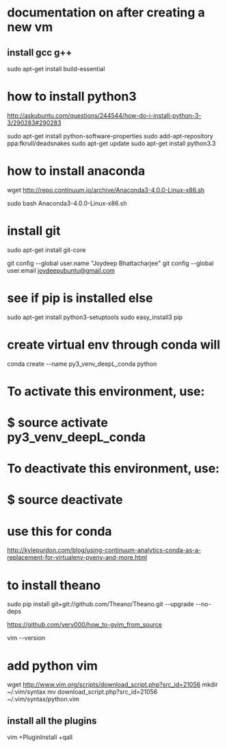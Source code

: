 # documentation on after creating a new vm

## install gcc g++
sudo apt-get install build-essential

# how to install python3
http://askubuntu.com/questions/244544/how-do-i-install-python-3-3/290283#290283

sudo apt-get install python-software-properties
sudo add-apt-repository ppa:fkrull/deadsnakes
sudo apt-get update
sudo apt-get install python3.3

# how to install anaconda

wget http://repo.continuum.io/archive/Anaconda3-4.0.0-Linux-x86.sh

sudo bash Anaconda3-4.0.0-Linux-x86.sh

# install git 

sudo apt-get install git-core

git config --global user.name "Joydeep Bhattacharjee"
git config --global user.email joydeepubuntu@gmail.com

# see if pip is installed else

sudo apt-get install python3-setuptools
sudo easy_install3 pip

# create virtual env through conda will 

conda create --name py3_venv_deepL_conda python

# To activate this environment, use:
# $ source activate py3_venv_deepL_conda
#
# To deactivate this environment, use:
# $ source deactivate


# use this for  conda
http://kylepurdon.com/blog/using-continuum-analytics-conda-as-a-replacement-for-virtualenv-pyenv-and-more.html

# to install theano

sudo pip install git+git://github.com/Theano/Theano.git --upgrade --no-deps

https://github.com/yerv000/how_to-gvim_from_source




vim --version

# add python vim

wget http://www.vim.org/scripts/download_script.php?src_id=21056
mkdir ~/.vim/syntax
mv download_script.php\?src_id\=21056 ~/.vim/syntax/python.vim

## install all the plugins

vim +PluginInstall +qall
